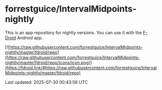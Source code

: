 
# forrestguice/IntervalMidpoints-nightly

This is an app repository for nightly versions.
You can use it with the [F-Droid](https://f-droid.org/) Android app.

[![https://raw.githubusercontent.com/forrestguice/IntervalMidpoints-nightly/master/fdroid/repo](https://raw.githubusercontent.com/forrestguice/IntervalMidpoints-nightly/master/fdroid/repo/icons/icon.png)](https://fdroid.link/#https://raw.githubusercontent.com/forrestguice/IntervalMidpoints-nightly/master/fdroid/repo)

Last updated: 2025-07-30 00:43:56 UTC